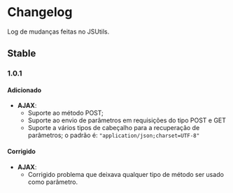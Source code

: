 # Changelog
Log de mudanças feitas no JSUtils.

## Stable 
### 1.0.1

#### Adicionado
* **AJAX**:
	* Suporte ao método POST;
	* Suporte ao envio de parâmetros em requisições do tipo POST e GET
	* Suporte a vários tipos de cabeçalho para a recuperação de parâmetros; o padrão é: ```"application/json;charset=UTF-8"```

#### Corrigido
* **AJAX**:
	* Corrigido problema que deixava qualquer tipo de método ser usado como parâmetro.
